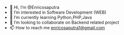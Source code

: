 - 👋 Hi, I’m @Enricosaputra
- 👀 I’m interested in Software Development (WEB)
- 🌱 I’m currently learning Python,PHP,Java
- 💞️ I’m looking to collaborate on Backend related project
- 📫 How to reach me enricosaputra1@gmail.com

<!---
Enricosaputrah/Enricosaputrah is a ✨ special ✨ repository because its `README.md` (this file) appears on your GitHub profile.
You can click the Preview link to take a look at your changes.
--->
